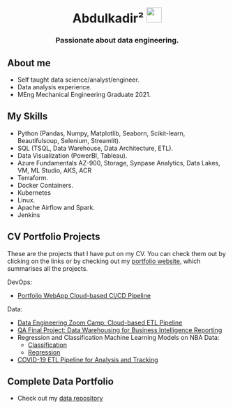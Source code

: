 <h1 align="center">Abdulkadir&sup2 <img src="https://media.giphy.com/media/hvRJCLFzcasrR4ia7z/giphy.gif" width="35"></h1>

<h3 align="center">Passionate about data engineering.</h3>


## About me
- Self taught data science/analyst/engineer.
- Data analysis experience.
- MEng Mechanical Engineering Graduate 2021.


## My Skills

- Python (Pandas, Numpy, Matplotlib, Seaborn, Scikit-learn, Beautifulsoup, Selenium, Streamlit).
- SQL (TSQL, Data Warehouse, Data Architecture, ETL).
- Data Visualization (PowerBI, Tableau).
- Azure Fundamentals AZ-900, Storage, Synpase Analytics, Data Lakes, VM, ML Studio, AKS, ACR
- Terraform.
- Docker Containers.
- Kubernetes
- Linux.
- Apache Airflow and Spark.
- Jenkins


## CV Portfolio Projects

These are the projects that I have put on my CV. You can check them out by clicking on the links or by checking out my [portfolio website](https://aaabdulkadir-dataportfolio-portfolio1--home-aw1tq3.streamlitapp.com/), which summarises all the projects.

DevOps:
- [Portfolio WebApp Cloud-based CI/CD Pipeline](https://github.com/aaAbdulkadir/DevOps/tree/main/project)

Data:
- [Data Engineering Zoom Camp: Cloud-based ETL Pipeline](https://github.com/aaAbdulkadir/Data-Science/tree/main/ZoomCamp/Project)
- [QA Final Project: Data Warehousing for Business Intelligence Reporting](https://github.com/aaAbdulkadir/Data-Science/tree/main/Bootcamp/Final%20Project)
- Regression and Classification Machine Learning Models on NBA Data:
	- [Classification](https://github.com/aaAbdulkadir/Data-Science/blob/main/ML%20Projects/NBA%20Classification.ipynb)
	- [Regression](https://github.com/aaAbdulkadir/Data-Science/blob/main/ML%20Projects/NBA%20MVP%20Prediction%20Regression.ipynb)
- [COVID-19 ETL Pipeline for Analysis and Tracking](https://github.com/aaAbdulkadir/Data-Science/tree/main/Exploratory%20Data%20Analysis/COVIDProject)

## Complete Data Portfolio
 - Check out my [data repository](https://github.com/aaAbdulkadir/Data-Science)

